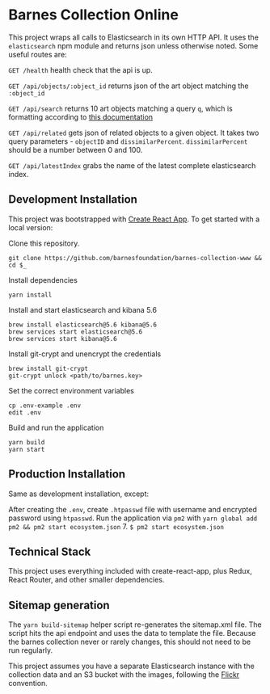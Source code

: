 # Barnes Collection Online

This project wraps all calls to Elasticsearch in its own HTTP API. It uses the `elasticsearch` npm module and returns json unless otherwise noted. Some useful routes are:

`GET /health` health check that the api is up.

`GET /api/objects/:object_id` returns json of the art object matching the `:object_id`

`GET /api/search` returns 10 art objects matching a query `q`, which is formatting according to [this documentation](https://www.elastic.co/guide/en/elasticsearch/client/javascript-api/current/api-reference.html#api-search)

`GET /api/related` gets json of related objects to a given object. It takes two query parameters - `objectID` and `dissimilarPercent`. `dissimilarPercent` should be a number between 0 and 100.

`GET /api/latestIndex` grabs the name of the latest complete elasticsearch index.

## Development Installation

This project was bootstrapped with [Create React App](https://github.com/facebookincubator/create-react-app). To get started with a local version:

Clone this repository.

    git clone https://github.com/barnesfoundation/barnes-collection-www && cd $_

Install dependencies

    yarn install

Install and start elasticsearch and kibana 5.6

    brew install elasticsearch@5.6 kibana@5.6
    brew services start elasticsearch@5.6
    brew services start kibana@5.6

Install git-crypt and unencrypt the credentials

    brew install git-crypt
    git-crypt unlock <path/to/barnes.key>

Set the correct environment variables

    cp .env-example .env
    edit .env

Build and run the application

    yarn build
    yarn start

## Production Installation

Same as development installation, except:

After creating the `.env`, create `.htpasswd` file with username and encrypted password using `htpasswd`.
Run the application via `pm2` with `yarn global add pm2 && pm2 start ecosystem.json`
7. `$ pm2 start ecosystem.json`

## Technical Stack

This project uses everything included with create-react-app, plus Redux, React Router, and other smaller dependencies.

## Sitemap generation

The `yarn build-sitemap` helper script re-generates the sitemap.xml file. The script hits the api endpoint and uses the data to template the file. Because the barnes collection never or rarely changes, this should not need to be run regularly.

This project assumes you have a separate Elasticsearch instance with the collection data and an S3 bucket with the images, following the [Flickr](https://www.flickr.com/services/api/misc.urls.html) convention.
